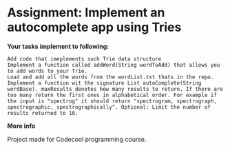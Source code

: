 # Assignment: Implement an autocomplete app using Tries

**Your tasks implement to following:**

    Add code that imeplements such Trie data structure
    Implement a function called addWord(String wordToAdd) that allows you to add words to your Trie.
    Load and add all the words from the wordList.txt thats in the repo.
    Implement a function wit the signature List autoComplete(String wordBase). maxResults denotes how many results to return. If there are too many return the first ones in alphabetical order. For example if the input is "spectrog" it should return "spectrogram, spectrograph, spectrographic, spectrographically". Optional: Limit the number of results returned to 10.



**More info**

Project made for Codecool programming course.
